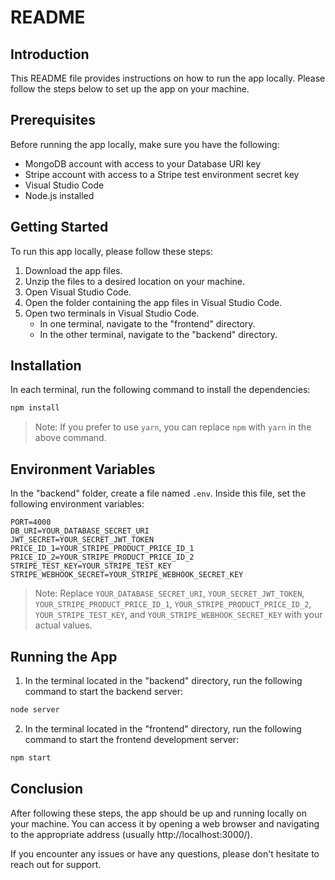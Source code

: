 # README

## Introduction
This README file provides instructions on how to run the app locally. Please follow the steps below to set up the app on your machine.

## Prerequisites
Before running the app locally, make sure you have the following:

- MongoDB account with access to your Database URI key
- Stripe account with access to a Stripe test environment secret key
- Visual Studio Code
- Node.js installed

## Getting Started
To run this app locally, please follow these steps:

1. Download the app files.
2. Unzip the files to a desired location on your machine.
3. Open Visual Studio Code.
4. Open the folder containing the app files in Visual Studio Code.
5. Open two terminals in Visual Studio Code.
   - In one terminal, navigate to the "frontend" directory.
   - In the other terminal, navigate to the "backend" directory.

## Installation
In each terminal, run the following command to install the dependencies:

```bash
npm install
```

> Note: If you prefer to use `yarn`, you can replace `npm` with `yarn` in the above command.

## Environment Variables
In the "backend" folder, create a file named `.env`. Inside this file, set the following environment variables:

```plaintext
PORT=4000
DB_URI=YOUR_DATABASE_SECRET_URI
JWT_SECRET=YOUR_SECRET_JWT_TOKEN
PRICE_ID_1=YOUR_STRIPE_PRODUCT_PRICE_ID_1
PRICE_ID_2=YOUR_STRIPE_PRODUCT_PRICE_ID_2
STRIPE_TEST_KEY=YOUR_STRIPE_TEST_KEY
STRIPE_WEBHOOK_SECRET=YOUR_STRIPE_WEBHOOK_SECRET_KEY
```

> Note: Replace `YOUR_DATABASE_SECRET_URI`, `YOUR_SECRET_JWT_TOKEN`, `YOUR_STRIPE_PRODUCT_PRICE_ID_1`, `YOUR_STRIPE_PRODUCT_PRICE_ID_2`, `YOUR_STRIPE_TEST_KEY`, and `YOUR_STRIPE_WEBHOOK_SECRET_KEY` with your actual values.

## Running the App
1. In the terminal located in the "backend" directory, run the following command to start the backend server:

```bash
node server
```

2. In the terminal located in the "frontend" directory, run the following command to start the frontend development server:

```bash
npm start
```

## Conclusion
After following these steps, the app should be up and running locally on your machine. You can access it by opening a web browser and navigating to the appropriate address (usually http://localhost:3000/).

If you encounter any issues or have any questions, please don't hesitate to reach out for support.
